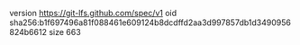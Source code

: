 version https://git-lfs.github.com/spec/v1
oid sha256:b1f697496a81f088461e609124b8dcdffd2aa3d997857db1d3490956824b6612
size 663
